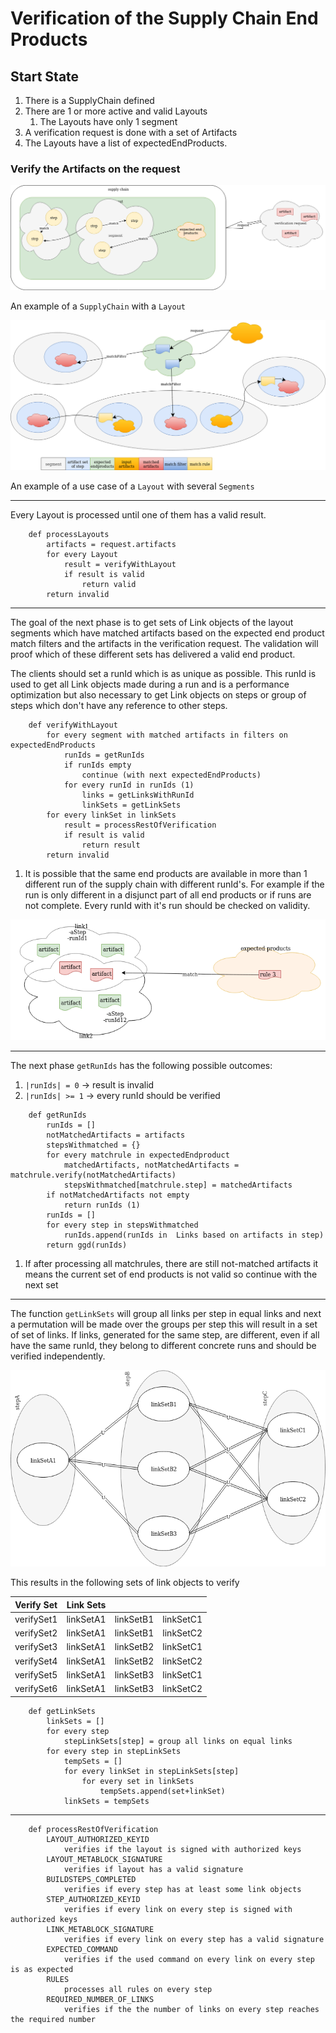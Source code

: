 # Verification of the Supply Chain End Products

## Start State

1. There is a SupplyChain defined
2. There are 1 or more active and valid Layouts
    1. The Layouts have only 1 segment
3. A verification request is done with a set of Artifacts
4. The Layouts have a list of expectedEndProducts.

### Verify the Artifacts on the request

![example](images/layout_example.png)

An example of a `SupplyChain` with a `Layout`

![layout with several segments](images/layout_with_several_segments.png)

An example of a use case of a `Layout` with several `Segments`

---
Every Layout is processed until one of them has a valid result.

```
    def processLayouts
        artifacts = request.artifacts
        for every Layout
            result = verifyWithLayout
            if result is valid
                return valid
        return invalid
```
---
The goal of the next phase is to get sets of Link objects of the layout segments which have matched artifacts based on the expected end product match filters and the artifacts in the verification request. The validation will proof which of these different sets has delivered a valid end product.

The clients should set a runId which is as unique as possible. This runId is used to get all Link objects made during a run and is a performance optimization but also necessary to get Link objects on steps or group of steps which don't have any reference to other steps.

```
    def verifyWithLayout
        for every segment with matched artifacts in filters on expectedEndProducts
            runIds = getRunIds
            if runIds empty
                continue (with next expectedEndProducts)
            for every runId in runIds (1)
                links = getLinksWithRunId
                linkSets = getLinkSets
        for every linkSet in linkSets
            result = processRestOfVerification
            if result is valid
                return result
        return invalid
```
1. It is possible that the same end products are available in more than 1 different run of the supply chain with different runId's. For example if the run is only different in a disjunct part of all end products or if runs are not complete. Every runId with it's run should be checked on validity.

![several rule id's](images/several_ruleids.png)

---
The next phase `getRunIds` has the following possible outcomes:
1. `|runIds| = 0` -> result is invalid
2. `|runIds| >= 1` -> every runId should be verified

```
    def getRunIds
        runIds = []
        notMatchedArtifacts = artifacts
        stepsWithmatched = {}
        for every matchrule in expectedEndproduct
            matchedArtifacts, notMatchedArtifacts = matchrule.verify(notMatchedArtifacts)
            stepsWithmatched[matchrule.step] = matchedArtifacts
        if notMatchedArtifacts not empty
            return runIds (1)
        runIds = []
        for every step in stepsWithmatched
            runIds.append(runIds in  Links based on artifacts in step)
        return ggd(runIds)
```
1. If after processing all matchrules, there are still not-matched artifacts it means the current set of end products is not valid so continue with the next set

---
The function `getLinkSets` will group all links per step in equal links and next a permutation will be made over the groups per step this will result in a set of set of links. If links, generated for the same step, are different, even if all have the same runId, they belong to different concrete runs and should be verified independently.

![link sets](images/link_sets.png)

This results in the following sets of link objects to verify

| Verify Set  | Link Sets |           |           |
| ----------- | --------- | --------- | --------- | 
| verifySet1  | linkSetA1 | linkSetB1 | linkSetC1 | 
| verifySet2  | linkSetA1 | linkSetB1 | linkSetC2 |
| verifySet3  | linkSetA1 | linkSetB2 | linkSetC1 |
| verifySet4  | linkSetA1 | linkSetB2 | linkSetC2 |
| verifySet5  | linkSetA1 | linkSetB3 | linkSetC1 |
| verifySet6  | linkSetA1 | linkSetB3 | linkSetC2 |


```
    def getLinkSets
        linkSets = []
        for every step
            stepLinkSets[step] = group all links on equal links
        for every step in stepLinkSets
            tempSets = []
            for every linkSet in stepLinkSets[step]
                for every set in linkSets
                    tempSets.append(set+linkSet)
            linkSets = tempSets
```



---
```
    def processRestOfVerification
        LAYOUT_AUTHORIZED_KEYID
            verifies if the layout is signed with authorized keys 
        LAYOUT_METABLOCK_SIGNATURE
            verifies if layout has a valid signature        
        BUILDSTEPS_COMPLETED
            verifies if every step has at least some link objects
        STEP_AUTHORIZED_KEYID
            verifies if every link on every step is signed with authorized keys
        LINK_METABLOCK_SIGNATURE
            verifies if every link on every step has a valid signature
        EXPECTED_COMMAND
            verifies if the used command on every link on every step is as expected
        RULES
            processes all rules on every step
        REQUIRED_NUMBER_OF_LINKS
            verifies if the the number of links on every step reaches the required number
```
        
    
    

